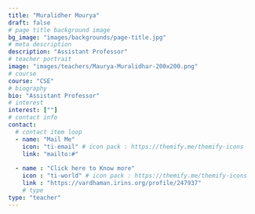 ```yaml
---
title: "Muralidher Mourya"
draft: false
# page title background image
bg_image: "images/backgrounds/page-title.jpg"
# meta description
description: "Assistant Professor"
# teacher portrait
image: "images/teachers/Maurya-Muralidhar-200x200.png"
# course
course: "CSE"
# biography
bio: "Assistant Professor"
# interest
interest: [""]
# contact info
contact:
  # contact item loop
  - name: "Mail Me"
    icon: "ti-email" # icon pack : https://themify.me/themify-icons
    link: "mailto:#"
    
  - name : "Click here to Know more"
    icon : "ti-world" # icon pack : https://themify.me/themify-icons
    link : "https://vardhaman.irins.org/profile/247937"
    # type
type: "teacher"
---
```


